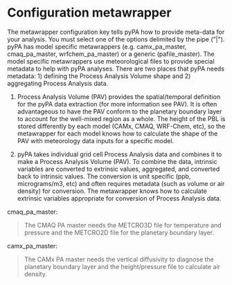 # Configuration metawrapper #

The metawrapper configuration key tells pyPA how to provide meta-data for your analysis.  You must select one of the options delimited by the pipe ("|").  pyPA has model specific metawrappers (e.g. camx\_pa\_master, cmaq\_pa\_master, wrfchem\_pa\_master) or a generic (pafile\_master).  The model specific metawrappers use meteorological files to provide special metadata to help with pyPA analyses. There are two places that pyPA needs metadata: 1) defining the Process Analysis Volume shape and 2) aggregating Process Analysis data.

  1. Process Analysis Volume (PAV) provides the spatial/temporal definition for the pyPA data extraction (for more information see PAV).  It is often advantageous to have the PAV conform to the planetary boundary layer to account for the well-mixed region as a whole.  The height of the PBL is stored differently by each model (CAMx, CMAQ, WRF-Chem, etc), so the metawrapper for each model knows how to calculate the shape of the PAV with meteorology data inputs for a specific model.

  1. pyPA takes individual grid cell Process Analysis data and combines it to make a Process Analysis Volume (PAV).  To combine the data, intrinsic variables are converted to extrinsic values, aggregated, and converted back to intrinsic values.  The conversion is unit specific (ppb, micrograms/m3, etc) and often requires metadata (such as volume or air density) for conversion.  The metawrapper knows how to calculate extrinsic variables appropriate for conversion of Process Analysis data.

cmaq\_pa\_master:
> The CMAQ PA master needs the METCRO3D file for temperature and pressure and the METCRO2D file for the planetary boundary layer.

camx\_pa\_master:
> The CAMx PA master needs the vertical diffusivity to diagnose the planetary boundary layer and the height/pressure file to calculate air density.